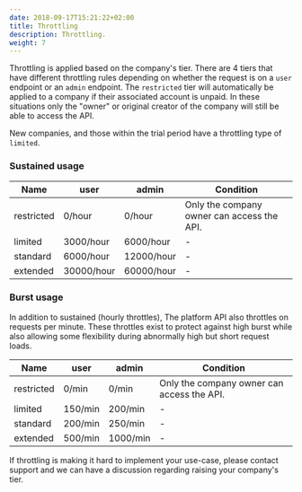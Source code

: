 ```yaml
---
date: 2018-09-17T15:21:22+02:00
title: Throttling
description: Throttling.
weight: 7
---
```


Throttling is applied based on the company's tier. There are 4 tiers that have different throttling rules depending on whether the request is on a `user` endpoint or an `admin` endpoint. The `restricted` tier will automatically be applied to a company if their associated account is unpaid. In these situations only the "owner" or original creator of the company will still be able to access the API.

New companies, and those within the trial period have a throttling type of `limited`. 

### Sustained usage

Name| user | admin | Condition
---|---|---|---
restricted | 0/hour | 0/hour | Only the company owner can access the API.
limited | 3000/hour | 6000/hour | -
standard | 6000/hour | 12000/hour | -
extended | 30000/hour | 60000/hour | -

### Burst usage

In addition to sustained (hourly throttles), The platform API also throttles on requests per minute. These throttles exist to protect against high burst while also allowing some flexibility during abnormally high but short request loads.

Name| user | admin | Condition
---|---|---|---
restricted | 0/min | 0/min | Only the company owner can access the API.
limited | 150/min | 200/min | -
standard | 200/min | 250/min | -
extended | 500/min | 1000/min | -

<aside class="notice">
	If throttling is making it hard to implement your use-case, please contact support and we can have a discussion regarding raising your company's tier.
</aside>
